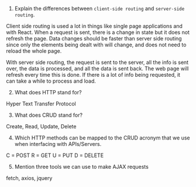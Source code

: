 1.  Explain the differences between `client-side routing` and `server-side routing`.

Client side routing is used a lot in things like single page applications and with React. When a request is sent, there is a change in state but it does not refresh the page. Data changes should be faster than server side routing since only the elements being dealt with will change, and does not need to reload the whole page.

With server side routing, the request is sent to the server, all the info is sent over, the data is processed, and all the data is sent back. The web page will refresh every time this is done. If there is a lot of info being requested, it can take a while to process and load.


2.  What does HTTP stand for?

Hyper Text Transfer Protocol

3.  What does CRUD stand for?

Create, Read, Update, Delete

4.  Which HTTP methods can be mapped to the CRUD acronym that we use when interfacing with APIs/Servers.

C = POST
R = GET
U = PUT
D = DELETE

5.  Mention three tools we can use to make AJAX requests

fetch, axios, jquery